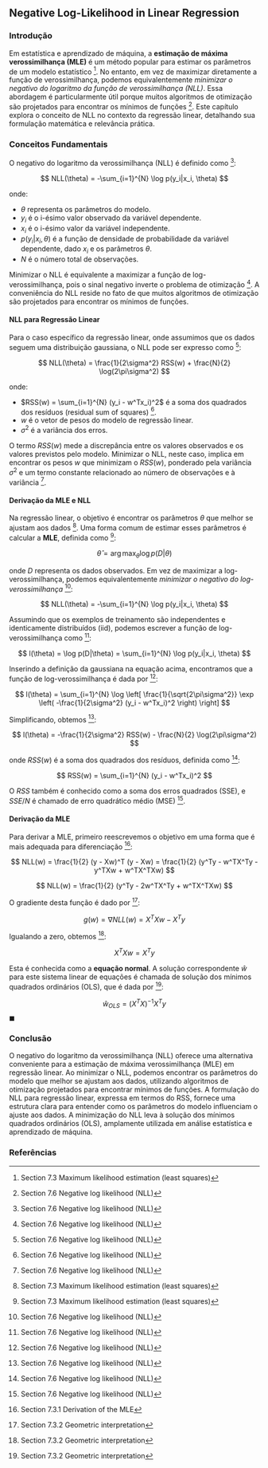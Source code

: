 ## Negative Log-Likelihood in Linear Regression

### Introdução

Em estatística e aprendizado de máquina, a **estimação de máxima verossimilhança (MLE)** é um método popular para estimar os parâmetros de um modelo estatístico [^1]. No entanto, em vez de maximizar diretamente a função de verossimilhança, podemos equivalentemente *minimizar o negativo do logaritmo da função de verossimilhança (NLL)*. Essa abordagem é particularmente útil porque muitos algoritmos de otimização são projetados para encontrar os mínimos de funções [^2]. Este capítulo explora o conceito de NLL no contexto da regressão linear, detalhando sua formulação matemática e relevância prática.

### Conceitos Fundamentais

O negativo do logaritmo da verossimilhança (NLL) é definido como [^2]:

$$ NLL(\theta) = -\sum_{i=1}^{N} \log p(y_i|x_i, \theta) $$

onde:
- $\theta$ representa os parâmetros do modelo.
- $y_i$ é o i-ésimo valor observado da variável dependente.
- $x_i$ é o i-ésimo valor da variável independente.
- $p(y_i|x_i, \theta)$ é a função de densidade de probabilidade da variável dependente, dado $x_i$ e os parâmetros $\theta$.
- $N$ é o número total de observações.

Minimizar o NLL é equivalente a maximizar a função de log-verossimilhança, pois o sinal negativo inverte o problema de otimização [^2]. A conveniência do NLL reside no fato de que muitos algoritmos de otimização são projetados para encontrar os mínimos de funções.

#### NLL para Regressão Linear

Para o caso específico da regressão linear, onde assumimos que os dados seguem uma distribuição gaussiana, o NLL pode ser expresso como [^2]:

$$ NLL(\theta) = \frac{1}{2\sigma^2} RSS(w) + \frac{N}{2} \log(2\pi\sigma^2) $$

onde:
- $RSS(w) = \sum_{i=1}^{N} (y_i - w^Tx_i)^2$ é a soma dos quadrados dos resíduos (residual sum of squares) [^2].
- $w$ é o vetor de pesos do modelo de regressão linear.
- $\sigma^2$ é a variância dos erros.

O termo $RSS(w)$ mede a discrepância entre os valores observados e os valores previstos pelo modelo. Minimizar o NLL, neste caso, implica em encontrar os pesos $w$ que minimizam o $RSS(w)$, ponderado pela variância $\sigma^2$ e um termo constante relacionado ao número de observações e à variância [^2].

#### Derivação da MLE e NLL

Na regressão linear, o objetivo é encontrar os parâmetros $\theta$ que melhor se ajustam aos dados [^1]. Uma forma comum de estimar esses parâmetros é calcular a **MLE**, definida como [^1]:

$$ \hat{\theta} = \arg \max_{\theta} \log p(D|\theta) $$

onde $D$ representa os dados observados. Em vez de maximizar a log-verossimilhança, podemos equivalentemente *minimizar o negativo do log-verossimilhança* [^2]:

$$ NLL(\theta) = -\sum_{i=1}^{N} \log p(y_i|x_i, \theta) $$

Assumindo que os exemplos de treinamento são independentes e identicamente distribuídos (iid), podemos escrever a função de log-verossimilhança como [^2]:

$$ l(\theta) = \log p(D|\theta) = \sum_{i=1}^{N} \log p(y_i|x_i, \theta) $$

Inserindo a definição da gaussiana na equação acima, encontramos que a função de log-verossimilhança é dada por [^2]:

$$ l(\theta) = \sum_{i=1}^{N} \log \left[ \frac{1}{\sqrt{2\pi\sigma^2}} \exp \left( -\frac{1}{2\sigma^2} (y_i - w^Tx_i)^2 \right) \right] $$

Simplificando, obtemos [^2]:

$$ l(\theta) = -\frac{1}{2\sigma^2} RSS(w) - \frac{N}{2} \log(2\pi\sigma^2) $$

onde $RSS(w)$ é a soma dos quadrados dos resíduos, definida como [^2]:

$$ RSS(w) = \sum_{i=1}^{N} (y_i - w^Tx_i)^2 $$

O $RSS$ também é conhecido como a soma dos erros quadrados (SSE), e $SSE/N$ é chamado de erro quadrático médio (MSE) [^2].

#### Derivação da MLE

Para derivar a MLE, primeiro reescrevemos o objetivo em uma forma que é mais adequada para diferenciação [^3]:

$$ NLL(w) = \frac{1}{2} (y - Xw)^T (y - Xw) = \frac{1}{2} (y^Ty - w^TX^Ty - y^TXw + w^TX^TXw) $$

$$ NLL(w) = \frac{1}{2} (y^Ty - 2w^TX^Ty + w^TX^TXw) $$

O gradiente desta função é dado por [^4]:

$$ g(w) = \nabla NLL(w) = X^TXw - X^Ty $$

Igualando a zero, obtemos [^4]:

$$ X^TXw = X^Ty $$

Esta é conhecida como a **equação normal**. A solução correspondente $\hat{w}$ para este sistema linear de equações é chamada de solução dos mínimos quadrados ordinários (OLS), que é dada por [^4]:

$$ \hat{w}_{OLS} = (X^TX)^{-1}X^Ty $$ $\blacksquare$

### Conclusão

O negativo do logaritmo da verossimilhança (NLL) oferece uma alternativa conveniente para a estimação de máxima verossimilhança (MLE) em regressão linear. Ao minimizar o NLL, podemos encontrar os parâmetros do modelo que melhor se ajustam aos dados, utilizando algoritmos de otimização projetados para encontrar mínimos de funções. A formulação do NLL para regressão linear, expressa em termos do RSS, fornece uma estrutura clara para entender como os parâmetros do modelo influenciam o ajuste aos dados. A minimização do NLL leva à solução dos mínimos quadrados ordinários (OLS), amplamente utilizada em análise estatística e aprendizado de máquina.

### Referências
[^1]: Section 7.3 Maximum likelihood estimation (least squares)
[^2]: Section 7.6 Negative log likelihood (NLL)
[^3]: Section 7.3.1 Derivation of the MLE
[^4]: Section 7.3.2 Geometric interpretation
<!-- END -->
